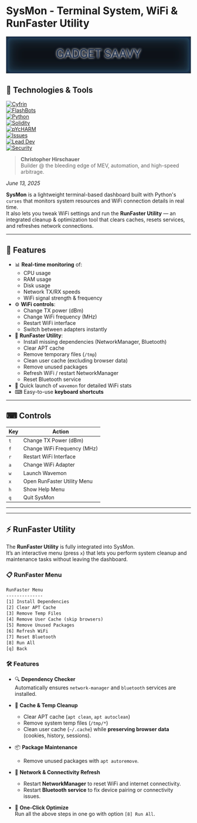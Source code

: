 # SysMon - Terminal System, WiFi & RunFaster Utility

![GADGET SAAVY banner](https://raw.githubusercontent.com/74Thirsty/74Thirsty/main/assets/banner.svg)

## 🔧 Technologies & Tools

[![Cyfrin](https://img.shields.io/badge/Cyfrin-Audit%20Ready-005030?logo=shield&labelColor=F47321)](https://www.cyfrin.io/)  
[![FlashBots](https://img.shields.io/pypi/v/finta?label=Finta&logo=python&logoColor=2774AE&labelColor=FFD100)](https://www.flashbots.net/)  
[![Python](https://img.shields.io/badge/Python-3.11-003057?logo=python&labelColor=B3A369)](https://www.python.org/)  
[![Solidity](https://img.shields.io/badge/Solidity-0.8.20-7BAFD4?logo=ethereum&labelColor=4B9CD3)](https://docs.soliditylang.org)  
[![pYcHARM](https://img.shields.io/badge/Built%20with-PyCharm-782F40?logo=pycharm&logoColor=CEB888)](https://www.jetbrains.com/pycharm/)  
[![Issues](https://img.shields.io/github/issues/74Thirsty/sysmon.svg?color=hotpink&labelColor=brightgreen)](https://github.com/74Thirsty/sysmon/issues)  
[![Lead Dev](https://img.shields.io/badge/C.Hirschauer-Lead%20Developer-041E42?logo=parrotsecurity&labelColor=C5B783)](https://christopherhirschauer.bio)  
[![Security](https://img.shields.io/badge/encryption-AES--256-orange.svg?color=13B5EA&labelColor=9EA2A2)]()  

> <p><strong>Christopher Hirschauer</strong><br>
> Builder @ the bleeding edge of MEV, automation, and high-speed arbitrage.<br>
<em>June 13, 2025</em></p>

**SysMon** is a lightweight terminal-based dashboard built with Python's `curses` that monitors system resources and WiFi connection details in real time.  
It also lets you tweak WiFi settings and run the **RunFaster Utility** — an integrated cleanup & optimization tool that clears caches, resets services, and refreshes network connections.

---

## 📌 Features
- 📊 **Real-time monitoring** of:
  - CPU usage
  - RAM usage
  - Disk usage
  - Network TX/RX speeds
  - WiFi signal strength & frequency
- ⚙ **WiFi controls**:
  - Change TX power (dBm)
  - Change WiFi frequency (MHz)
  - Restart WiFi interface
  - Switch between adapters instantly
- 🚀 **RunFaster Utility**:
  - Install missing dependencies (NetworkManager, Bluetooth)
  - Clear APT cache
  - Remove temporary files (`/tmp`)
  - Clean user cache (excluding browser data)
  - Remove unused packages
  - Refresh WiFi / restart NetworkManager
  - Reset Bluetooth service
- 📡 Quick launch of `wavemon` for detailed WiFi stats
- ⌨ Easy-to-use **keyboard shortcuts**

---

## ⌨ Controls

| Key | Action |
|-----|--------|
| `t` | Change TX Power (dBm) |
| `f` | Change WiFi Frequency (MHz) |
| `r` | Restart WiFi Interface |
| `a` | Change WiFi Adapter |
| `w` | Launch Wavemon |
| `x` | Open RunFaster Utility Menu |
| `h` | Show Help Menu |
| `q` | Quit SysMon |

---

---

## ⚡ RunFaster Utility

The **RunFaster Utility** is fully integrated into SysMon.  
It’s an interactive menu (press `x`) that lets you perform system cleanup and maintenance tasks without leaving the dashboard.

### 📋 RunFaster Menu

```
RunFaster Menu
--------------
[1] Install Dependencies
[2] Clear APT Cache
[3] Remove Temp Files
[4] Remove User Cache (skip browsers)
[5] Remove Unused Packages
[6] Refresh WiFi
[7] Reset Bluetooth
[8] Run All
[q] Back
```

### 🛠 Features
- 🔍 **Dependency Checker**  
  Automatically ensures `network-manager` and `bluetooth` services are installed.

- 🧹 **Cache & Temp Cleanup**  
  - Clear APT cache (`apt clean`, `apt autoclean`)  
  - Remove system temp files (`/tmp/*`)  
  - Clean user cache (`~/.cache`) while **preserving browser data** (cookies, history, sessions).

- 📦 **Package Maintenance**  
  - Remove unused packages with `apt autoremove`.

- 📶 **Network & Connectivity Refresh**  
  - Restart **NetworkManager** to reset WiFi and internet connectivity.  
  - Restart **Bluetooth service** to fix device pairing or connectivity issues.

- 🚀 **One-Click Optimize**  
  Run all the above steps in one go with option `[8] Run All`.



